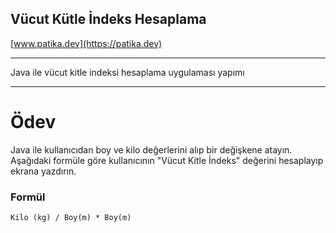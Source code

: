 ## Vücut Kütle İndeks Hesaplama



[www.patika.dev](https://patika.dev)

------------------------------------------------------------------------------------------

Java ile vücut kitle indeksi hesaplama uygulaması yapımı  

***

# Ödev

Java ile kullanıcıdan boy ve kilo değerlerini alıp bir değişkene atayın. Aşağıdaki formüle göre kullanıcının "Vücut Kitle İndeks" değerini hesaplayıp ekrana yazdırın.

### Formül

```
Kilo (kg) / Boy(m) * Boy(m)
```

